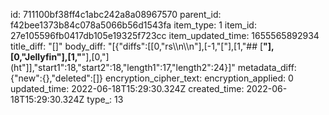 id: 711100bf38ff4c1abc242a8a08967570
parent_id: f42bee1373b84c078a5066b56d1543fa
item_type: 1
item_id: 27e105596fb0417db105e19325f723cc
item_updated_time: 1655565892934
title_diff: "[]"
body_diff: "[{\"diffs\":[[0,\"rs\\\n\\\n\"],[-1,\"[\"],[1,\"## [**\"],[0,\"Jellyfin\"],[1,\"**\"],[0,\"](ht\"]],\"start1\":18,\"start2\":18,\"length1\":17,\"length2\":24}]"
metadata_diff: {"new":{},"deleted":[]}
encryption_cipher_text: 
encryption_applied: 0
updated_time: 2022-06-18T15:29:30.324Z
created_time: 2022-06-18T15:29:30.324Z
type_: 13